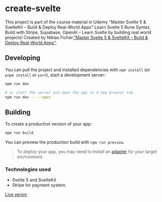 # create-svelte

This project is part of the course material in Udemy "Master Svelte 5 & SvelteKit – Build & Deploy Real-World Apps"
Learn Svelte 5 Rune Syntax, Build with Stripe, Supabase, OpenAI – Learn Svelte by building real world projects! Created by Niklas Ficher.["Master Svelte 5 & SvelteKit – Build & Deploy Real-World Apps"](https://www.udemy.com/course/practical-sveltekit-guide-build-and-deploy-real-world-apps/?couponCode=KEEPLEARNING).


## Developing

You can pull the project and installed dependencies with `npm install` (or `pnpm install` or `yarn`), start a development server:

```bash
npm run dev

# or start the server and open the app in a new browser tab
npm run dev -- --open
```

## Building

To create a production version of your app:

```bash
npm run build
```

You can preview the production build with `npm run preview`.

> To deploy your app, you may need to install an [adapter](https://kit.svelte.dev/docs/adapters) for your target environment.


### Technologies used
- Svelte 5 and SvelteKit
- Stripe for payment system.

[Live verion](https://svelte-book-store-git-main-ditas-projects-3e4f428c.vercel.app/)
